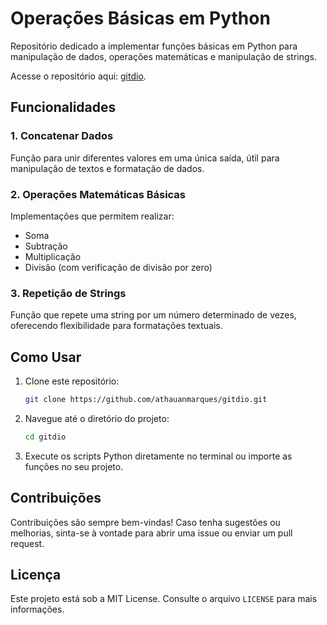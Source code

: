 # Operações Básicas em Python

Repositório dedicado a implementar funções básicas em Python para manipulação de dados, operações matemáticas e manipulação de strings. 

Acesse o repositório aqui: [gitdio](https://github.com/athauanmarques/gitdio).

## Funcionalidades

### 1. Concatenar Dados
Função para unir diferentes valores em uma única saída, útil para manipulação de textos e formatação de dados.

### 2. Operações Matemáticas Básicas
Implementações que permitem realizar:
- Soma
- Subtração
- Multiplicação
- Divisão (com verificação de divisão por zero)

### 3. Repetição de Strings
Função que repete uma string por um número determinado de vezes, oferecendo flexibilidade para formatações textuais.

## Como Usar

1. Clone este repositório:
   ```bash
   git clone https://github.com/athauanmarques/gitdio.git
   ```
2. Navegue até o diretório do projeto:
   ```bash
   cd gitdio
   ```
3. Execute os scripts Python diretamente no terminal ou importe as funções no seu projeto.

## Contribuições

Contribuições são sempre bem-vindas! Caso tenha sugestões ou melhorias, sinta-se à vontade para abrir uma issue ou enviar um pull request.

## Licença

Este projeto está sob a MIT License. Consulte o arquivo `LICENSE` para mais informações.

